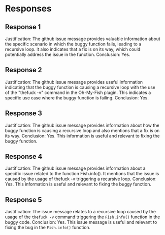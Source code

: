 # Responses
## Response 1
Justification: The github issue message provides valuable information about the specific scenario in which the buggy function fails, leading to a recursive loop. It also indicates that a fix is on its way, which could potentially address the issue in the function.
Conclusion: Yes.

## Response 2
Justification: The github issue message provides useful information indicating that the buggy function is causing a recursive loop with the use of the "thefuck -v" command in the Oh-My-Fish plugin. This indicates a specific use case where the buggy function is failing.
Conclusion: Yes.

## Response 3
Justification: The github issue message provides information about how the buggy function is causing a recursive loop and also mentions that a fix is on its way.
Conclusion: Yes. This information is useful and relevant to fixing the buggy function.

## Response 4
Justification: The github issue message provides information about a specific issue related to the function Fish.info(). It mentions that the issue is caused by the usage of thefuck -v triggering a recursive loop.
Conclusion: Yes. This information is useful and relevant to fixing the buggy function.

## Response 5
Justification: The issue message relates to a recursive loop caused by the usage of the `thefuck -v` command triggering the `Fish.info()` function in the buggy code.
Conclusion: Yes. This issue message is useful and relevant to fixing the bug in the `Fish.info()` function.

